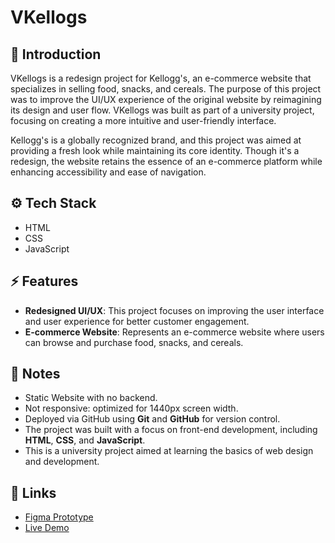 # VKellogs
## 🤖 Introduction
VKellogs is a redesign project for Kellogg's, an e-commerce website that specializes in selling food, snacks, and cereals. The purpose of this project was to improve the UI/UX experience of the original website by reimagining its design and user flow. VKellogs was built as part of a university project, focusing on creating a more intuitive and user-friendly interface.

Kellogg's is a globally recognized brand, and this project was aimed at providing a fresh look while maintaining its core identity. Though it's a redesign, the website retains the essence of an e-commerce platform while enhancing accessibility and ease of navigation.

## ⚙️ Tech Stack
- HTML
- CSS
- JavaScript

## ⚡ Features
- **Redesigned UI/UX**: This project focuses on improving the user interface and user experience for better customer engagement.
- **E-commerce Website**: Represents an e-commerce website where users can browse and purchase food, snacks, and cereals.

## 🤗 Notes
- Static Website with no backend.
- Not responsive: optimized for 1440px screen width.
- Deployed via GitHub using **Git** and **GitHub** for version control.
- The project was built with a focus on front-end development, including **HTML**, **CSS**, and **JavaScript**.
- This is a university project aimed at learning the basics of web design and development.

## 🔗 Links
- [Figma Prototype](https://www.figma.com/proto/hAqOlo9PUuqEIdTLGKIL4Y/HCI-LAB-Juan-Thoriq?node-id=0-1&t=TYHylunOIvGBCr5D-1)
- [Live Demo](https://juanthoriq.github.io/VKellogsJo/)
